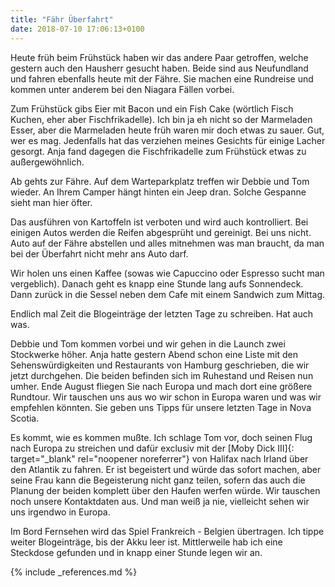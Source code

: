 ```yaml
---
title: "Fähr Überfahrt"
date: 2018-07-10 17:06:13+0100
---
```


Heute früh beim Frühstück haben wir das andere Paar getroffen, welche gestern auch den Hausherr gesucht haben. Beide sind aus Neufundland und fahren ebenfalls heute mit der Fähre. Sie machen eine Rundreise und kommen unter anderem bei den Niagara Fällen vorbei. 

Zum Frühstück gibs Eier mit Bacon und ein Fish Cake (wörtlich Fisch Kuchen, eher aber Fischfrikadelle). Ich bin ja eh nicht so der Marmeladen Esser, aber die Marmeladen heute früh waren mir doch etwas zu sauer. Gut, wer es mag. Jedenfalls hat das verziehen meines Gesichts für einige Lacher gesorgt.
Anja fand dagegen die Fischfrikadelle zum Frühstück etwas zu außergewöhnlich.

Ab gehts zur Fähre. Auf dem Warteparkplatz treffen wir Debbie und Tom wieder. An Ihrem Camper hängt hinten ein Jeep dran. Solche Gespanne sieht man hier öfter. 

Das ausführen von Kartoffeln ist verboten und wird auch kontrolliert. Bei einigen Autos werden die Reifen abgesprüht und gereinigt. Bei uns nicht. Auto auf der Fähre abstellen und alles mitnehmen was man braucht, da man bei der Überfahrt nicht mehr ans Auto darf.

Wir holen uns einen Kaffee (sowas wie Capuccino oder Espresso sucht man vergeblich). Danach geht es knapp eine Stunde lang aufs Sonnendeck. Dann zurück in die Sessel neben dem Cafe mit einem Sandwich zum Mittag.

Endlich mal Zeit die Blogeinträge der letzten Tage zu schreiben. Hat auch was.

Debbie und Tom kommen vorbei und wir gehen in die Launch zwei Stockwerke höher. Anja hatte gestern Abend schon eine Liste mit den Sehenswürdigkeiten und Restaurants von Hamburg geschrieben, die wir jetzt durchgehen. Die beiden befinden sich im Ruhestand und Reisen nun umher. Ende August fliegen Sie nach Europa und mach dort eine größere Rundtour. Wir tauschen uns aus wo wir schon in Europa waren und was wir empfehlen könnten. Sie geben uns Tipps für unsere letzten Tage in Nova Scotia.

Es kommt, wie es kommen mußte. Ich schlage Tom vor, doch seinen Flug nach Europa zu streichen und dafür exclusiv mit der [Moby Dick III]{: target="_blank" rel="noopener noreferrer"} von Halifax nach Irland über den Atlantik zu fahren. Er ist begeistert und würde das sofort machen, aber seine Frau kann die Begeisterung nicht ganz teilen, sofern das auch die Planung der beiden komplett über den Haufen werfen würde. Wir tauschen noch unsere Kontaktdaten aus. Und man weiß ja nie, vielleicht sehen wir uns irgendwo in Europa.

Im Bord Fernsehen wird das Spiel Frankreich - Belgien übertragen. Ich tippe weiter Blogeinträge, bis der Akku leer ist. Mittlerweile hab ich eine Steckdose gefunden und in knapp einer Stunde legen wir an.

{% include _references.md %}